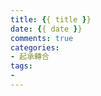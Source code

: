 ```yaml
---
title: {{ title }}
date: {{ date }}
comments: true
categories:
- 起承轉合
tags:
- 
---
```




<!--more-->